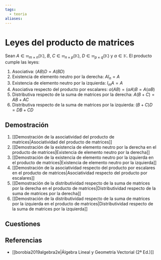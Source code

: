 ```yaml
---
tags:
  - teoria
aliases:
---
```

# Leyes del producto de matrices

Sean $A \in \mathfrak{m}_{m \times n}(\mathbb{K})$, $B$, $C \in \mathfrak{m}_{n \times p}(\mathbb{K})$, $D \in \mathfrak{m}_{p \times q}(\mathbb{K})$ y $\alpha \in \mathbb{K}$. El producto cumple las leyes:
1. Asociativa: $(AB)D=A(BD)$
2. Existencia de elemento neutro por la derecha: $AI_n=A$
3. Existencia de elemento neutro por la izquierda: $I_mA=A$
4. Asociativa respecto del producto por escalares: $\alpha(AB)=(\alpha A)B=A(\alpha B)$
5. Distributiva respecto de la suma de matrices por la derecha: $A(B+C)=AB+AC$
6. Distributiva respecto de la suma de matrices por la izquierda: $(B+C)D=DB+CD$

## Demostración
1. [[Demostración de la asociatividad del producto de matrices|Asociatividad del producto de matrices]]
2. [[Demostración de la existencia de elemento neutro por la derecha en el producto de matrices|Existencia de elemento neutro por la derecha]]
3. [[Demostración de la existencia de elemento neutro por la izquierda en el producto de matrices|Existencia de elemento neutro por la izquierda]]
4. [[Demostración de la asociatividad respecto del producto por escalares en el producto de matrices|Asociatividad respecto del producto por escalares]]
5. [[Demostración de la distributividad respecto de la suma de matrices por la derecha en el producto de matrices|Distributividad respecto de la suma de matrices por la derecha]]
6. [[Demostración de la distributividad respecto de la suma de matrices por la izquierda en el producto de matrices|Distributividad respecto de la suma de matrices por la izquierda]]
## Cuestiones

## Referencias
- [[borobia2019algebra2e|Álgebra Lineal y Geometría Vectorial (2ª Ed.)]]
